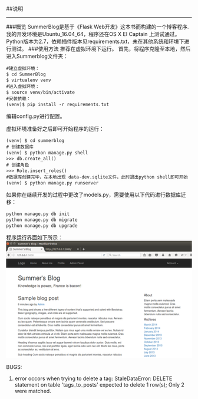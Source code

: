 ##说明
***
###概览
SummerBlog是基于《Flask Web开发》这本书而构建的一个博客程序.
我的开发环境是Ubuntu_16.04_64，程序还在OS X EI Captain 上测试通过。Python版本为2.7，依赖插件版本见requirements.txt，未在其他系统和环境下进行测试。
###使用方法
推荐在虚拟环境下运行。
首先，将程序克隆至本地，然后进入Summerblog文件夹：

```
#建立虚拟环境：
$ cd SummerBlog
$ virtualenv venv
#进入虚拟环境：
$ source venv/bin/activate
#安装依赖：
(venv)$ pip install -r requirements.txt
```
编辑config.py进行配置。


虚拟环境准备好之后即可开始程序的运行：

```
(venv) $ cd summerblog
# 创建数据库
(venv) $ python manage.py shell
>>> db.create_all()
# 创建角色
>>> Role.insert_roles()
#数据库创建完毕，在本地出现 data-dev.sqlite文件，此时退出python shell即可开始
(venv) $ python manage.py runserver
```

如果你在继续开发的过程中更改了models.py，需要使用以下代码进行数据库迁移：

```
python manage.py db init
python manage.py db migrate
python manage.py db upgrade
```
程序运行界面如下所示：
![screenshot](https://raw.githubusercontent.com/summerliehu/SummerBlog/master/screen.png)

BUGS:

1. error occors when trying to delete a tag: StaleDataError: DELETE statement on table 'tags_to_posts' expected to delete 1 row(s); Only 2 were matched.
